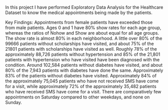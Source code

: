 In this project I have performed Exploratory Data Analysis for the Healthcare Dataset to know the medical appointments being made by the patients.

Key Findings:
Appointments from female patients have exceeded those from male patients.
Ages 0 and 1 have 80% show rates for each age group, whereas the ratios of Nohow and Show are about equal for all age groups.
The show rate is almost 80% in each neighborhood.
A little over 80% of the 99666 patients without scholarships have visited, and about 75% of the 21801 patients with scholarships have visited as well.
Roughly 78% of the approximately 88,726 patients without hypertension and 85% of the 21,801 patients with hypertension who have visited have been diagnosed with the condition.
Around 102,584 patients without diabetes have visited, and about 80% of the 7,943 patients with diabetes have done the same. 
Approximately 83% of the patients without diabetes have visited.
Approximately 84% of the approximately 75,045 patients who have not received SMS have come for a visit, while approximately 72% of the approximately 35,482 patients who have received SMS have come for a visit.
There are comparatively few appointments on Saturday compared to other weekdays, and none on Sunday.

